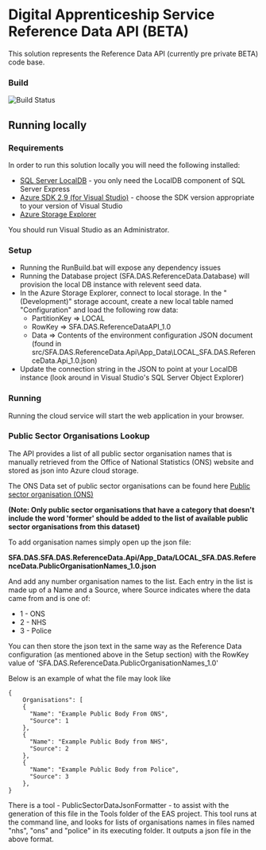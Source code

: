 # Digital Apprenticeship Service Reference Data API (BETA)

This solution represents the Reference Data API (currently pre private BETA) code base.

### Build
![Build Status](https://sfa-gov-uk.visualstudio.com/_apis/public/build/definitions/c39e0c0b-7aff-4606-b160-3566f3bbce23/101/badge)


## Running locally

### Requirements

In order to run this solution locally you will need the following installed:

* [SQL Server LocalDB](https://www.microsoft.com/en-us/download/details.aspx?id=52679) - you only need the LocalDB component of SQL Server Express
* [Azure SDK 2.9 (for Visual Studio)](https://azure.microsoft.com/en-us/downloads/) - choose the SDK version appropriate to your version of Visual Studio
* [Azure Storage Explorer](http://storageexplorer.com/)

You should run Visual Studio as an Administrator.

### Setup

* Running the RunBuild.bat will expose any dependency issues
* Running the Database project (SFA.DAS.ReferenceData.Database) will provision the local DB instance with relevent seed data.
* In the Azure Storage Explorer, connect to local storage. In the "(Development)" storage account, create a new local table named "Configuration" and load the following row data:
  * PartitionKey => LOCAL
  * RowKey => SFA.DAS.ReferenceDataAPI_1.0
  * Data => Contents of the environment configuration JSON document (found in src/SFA.DAS.ReferenceData.Api\App_Data\LOCAL_SFA.DAS.ReferenceData.Api_1.0.json)
* Update the connection string in the JSON to point at your LocalDB instance (look around in Visual Studio's SQL Server Object Explorer)


### Running

Running the cloud service will start the web application in your browser.


### Public Sector Organisations Lookup

The API provides a list of all public sector organisation names that is manually retrieved from the Office of National Statistics (ONS) website and stored as json into Azure cloud storage.  

The ONS Data set of public sector organisations can be found here [Public sector organisation (ONS)](https://www.ons.gov.uk/economy/nationalaccounts/uksectoraccounts/datasets/publicsectorclassificationguide/)

**(Note: Only public sector organisations that have a category that doesn't include the word 'former' should be added to the list of available public sector organisations from this dataset)**


To add organisation names simply open up the json file:

**SFA.DAS.SFA.DAS.ReferenceData.Api/App_Data/LOCAL_SFA.DAS.ReferenceData.PublicOrganisationNames_1.0.json**

And add any number organisation names to the list. Each entry in the list is made up of a Name and a Source, where Source indicates where the data came from and is one of:
 * 1 - ONS
 * 2 - NHS
 * 3 - Police


You can then store the json text in the same way as the Reference Data configuration (as mentioned above in the Setup section) with the RowKey value of 'SFA.DAS.ReferenceData.PublicOrganisationNames_1.0'

Below is an example of what the file may look like

```
{
    Organisations": [
    {
      "Name": "Example Public Body From ONS",
      "Source": 1
    },
    {
      "Name": "Example Public Body from NHS",
      "Source": 2
    },
    {
      "Name": "Example Public Body from Police",
      "Source": 3
    },
}
```

There is a tool - PublicSectorDataJsonFormatter - to assist with the generation of this file in the Tools folder of the EAS project. This tool runs at the command line, and looks for lists of organisations names in files named "nhs", "ons" and "police" in its executing folder. It outputs a json file in the above format.
